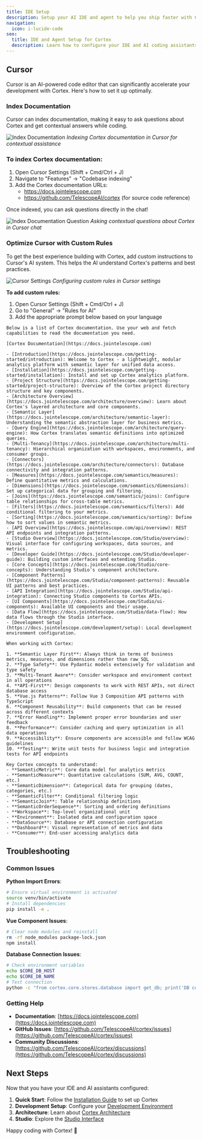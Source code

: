 ```yaml
---
title: IDE Setup
description: Setup your AI IDE and agent to help you ship faster with Cortex
navigation:
  icon: i-lucide-code
seo:
  title: IDE and Agent Setup for Cortex
  description: Learn how to configure your IDE and AI coding assistants for optimal Cortex development experience.
---
```


## Cursor

Cursor is an AI-powered code editor that can significantly accelerate your development with Cortex. Here's how to set it up optimally.

### Index Documentation

Cursor can index documentation, making it easy to ask questions about Cortex and get contextual answers while coding.

![Index Documentation](placeholder://cursor-index-docs.png)
*Indexing Cortex documentation in Cursor for contextual assistance*

### To index Cortex documentation:

1. Open Cursor Settings (Shift + Cmd/Ctrl + J)
2. Navigate to "Features" → "Codebase indexing"
3. Add the Cortex documentation URLs:
   - https://docs.jointelescope.com
   - https://github.com/TelescopeAI/cortex (for source code reference)

Once indexed, you can ask questions directly in the chat!

![Index Documentation Question](placeholder://cursor-index-docs-question.png)
*Asking contextual questions about Cortex in Cursor chat*

### Optimize Cursor with Custom Rules

To get the best experience building with Cortex, add custom instructions to Cursor's AI system. This helps the AI understand Cortex's patterns and best practices.

![Cursor Settings](placeholder://cursor-settings.png)
*Configuring custom rules in Cursor settings*

**To add custom rules:**

1. Open Cursor Settings (Shift + Cmd/Ctrl + J)
2. Go to "General" → "Rules for AI"
3. Add the appropriate prompt below based on your language

```
Below is a list of Cortex documentation. Use your web and fetch capabilities to read the documentation you need.

[Cortex Documentation](https://docs.jointelescope.com)

- [Introduction](https://docs.jointelescope.com/getting-started/introduction): Welcome to Cortex - a lightweight, modular analytics platform with semantic layer for unified data access.
- [Installation](https://docs.jointelescope.com/getting-started/installation): Install and set up Cortex analytics platform.
- [Project Structure](https://docs.jointelescope.com/getting-started/project-structure): Overview of the Cortex project directory structure and key components.
- [Architecture Overview](https://docs.jointelescope.com/architecture/overview): Learn about Cortex's layered architecture and core components.
- [Semantic Layer](https://docs.jointelescope.com/architecture/semantic-layer): Understanding the semantic abstraction layer for business metrics.
- [Query Engine](https://docs.jointelescope.com/architecture/query-engine): How Cortex translates semantic definitions into optimized queries.
- [Multi-Tenancy](https://docs.jointelescope.com/architecture/multi-tenancy): Hierarchical organization with workspaces, environments, and consumer groups.
- [Connectors](https://docs.jointelescope.com/architecture/connectors): Database connectivity and integration patterns.
- [Measures](https://docs.jointelescope.com/semantics/measures): Define quantitative metrics and calculations.
- [Dimensions](https://docs.jointelescope.com/semantics/dimensions): Set up categorical data for grouping and filtering.
- [Joins](https://docs.jointelescope.com/semantics/joins): Configure table relationships for cross-table metrics.
- [Filters](https://docs.jointelescope.com/semantics/filters): Add conditional filtering to your metrics.
- [Sorting](https://docs.jointelescope.com/semantics/sorting): Define how to sort values in semantic metrics.
- [API Overview](https://docs.jointelescope.com/api/overview): REST API endpoints and integration patterns.
- [Studio Overview](https://docs.jointelescope.com/Studio/overview): Visual interface for configuring workspaces, data sources, and metrics.
- [Developer Guide](https://docs.jointelescope.com/Studio/developer-guide): Building custom interfaces and extending Studio.
- [Core Concepts](https://docs.jointelescope.com/Studio/core-concepts): Understanding Studio's component architecture.
- [Component Patterns](https://docs.jointelescope.com/Studio/component-patterns): Reusable UI patterns and best practices.
- [API Integration](https://docs.jointelescope.com/Studio/api-integration): Connecting Studio components to Cortex APIs.
- [UI Components](https://docs.jointelescope.com/Studio/ui-components): Available UI components and their usage.
- [Data Flow](https://docs.jointelescope.com/Studio/data-flow): How data flows through the Studio interface.
- [Development Setup](https://docs.jointelescope.com/development/setup): Local development environment configuration.

When working with Cortex:

1. **Semantic Layer First**: Always think in terms of business metrics, measures, and dimensions rather than raw SQL
2. **Type Safety**: Use Pydantic models extensively for validation and type safety
3. **Multi-Tenant Aware**: Consider workspace and environment context in all operations
4. **API-First**: Design components to work with REST APIs, not direct database access
5. **Vue.js Patterns**: Follow Vue 3 Composition API patterns with TypeScript
6. **Component Reusability**: Build components that can be reused across different contexts
7. **Error Handling**: Implement proper error boundaries and user feedback
8. **Performance**: Consider caching and query optimization in all data operations
9. **Accessibility**: Ensure components are accessible and follow WCAG guidelines
10. **Testing**: Write unit tests for business logic and integration tests for API endpoints

Key Cortex concepts to understand:
- **SemanticMetric**: Core data model for analytics metrics
- **SemanticMeasure**: Quantitative calculations (SUM, AVG, COUNT, etc.)
- **SemanticDimension**: Categorical data for grouping (dates, categories, etc.)
- **SemanticFilter**: Conditional filtering logic
- **SemanticJoin**: Table relationship definitions
- **SemanticOrderSequence**: Sorting and ordering definitions
- **Workspace**: Top-level organizational unit
- **Environment**: Isolated data and configuration space
- **DataSource**: Database or API connection configuration
- **Dashboard**: Visual representation of metrics and data
- **Consumer**: End-user accessing analytics data
```

## Troubleshooting

### Common Issues

**Python Import Errors**:
```bash
# Ensure virtual environment is activated
source venv/bin/activate
# Install dependencies
pip install -e .
```

**Vue Component Issues**:
```bash
# Clear node modules and reinstall
rm -rf node_modules package-lock.json
npm install
```

**Database Connection Issues**:
```bash
# Check environment variables
echo $CORE_DB_HOST
echo $CORE_DB_NAME
# Test connection
python -c "from cortex.core.stores.database import get_db; print('DB connected')"
```

### Getting Help

- **Documentation**: [https://docs.jointelescope.com](https://docs.jointelescope.com)
- **GitHub Issues**: [https://github.com/TelescopeAI/cortex/issues](https://github.com/TelescopeAI/cortex/issues)
- **Community Discussions**: [https://github.com/TelescopeAI/cortex/discussions](https://github.com/TelescopeAI/cortex/discussions)

## Next Steps

Now that you have your IDE and AI assistants configured:

1. **Quick Start**: Follow the [Installation Guide](./3.installation.md) to set up Cortex
2. **Development Setup**: Configure your [Development Environment](../5.development/1.setup.md)
3. **Architecture**: Learn about [Cortex Architecture](../2.architecture/1.overview.md)
4. **Studio**: Explore the [Studio Interface](../5.Studio/1.overview.md)

Happy coding with Cortex! 🚀
